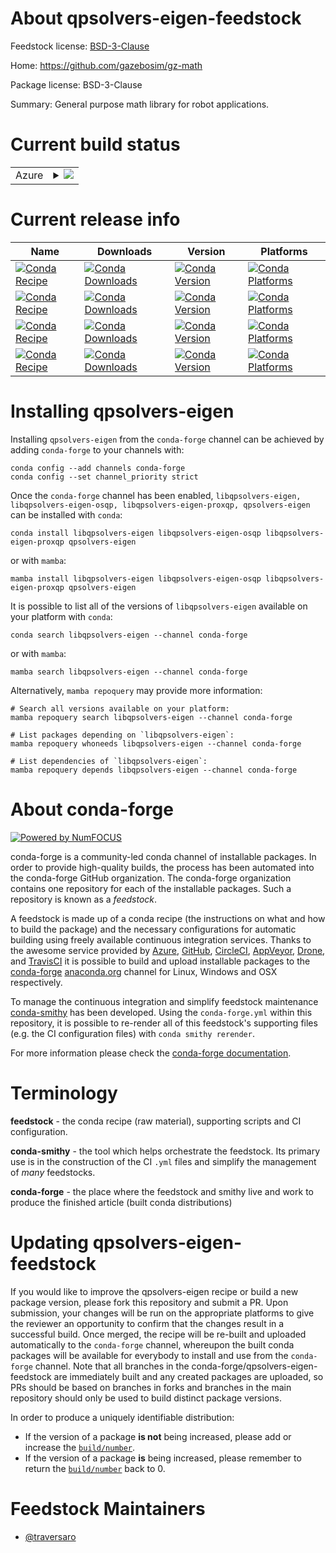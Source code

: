 About qpsolvers-eigen-feedstock
===============================

Feedstock license: [BSD-3-Clause](https://github.com/conda-forge/qpsolvers-eigen-feedstock/blob/main/LICENSE.txt)

Home: https://github.com/gazebosim/gz-math

Package license: BSD-3-Clause

Summary: General purpose math library for robot applications.

Current build status
====================


<table>
    
  <tr>
    <td>Azure</td>
    <td>
      <details>
        <summary>
          <a href="https://dev.azure.com/conda-forge/feedstock-builds/_build/latest?definitionId=24015&branchName=main">
            <img src="https://dev.azure.com/conda-forge/feedstock-builds/_apis/build/status/qpsolvers-eigen-feedstock?branchName=main">
          </a>
        </summary>
        <table>
          <thead><tr><th>Variant</th><th>Status</th></tr></thead>
          <tbody><tr>
              <td>linux_64</td>
              <td>
                <a href="https://dev.azure.com/conda-forge/feedstock-builds/_build/latest?definitionId=24015&branchName=main">
                  <img src="https://dev.azure.com/conda-forge/feedstock-builds/_apis/build/status/qpsolvers-eigen-feedstock?branchName=main&jobName=linux&configuration=linux%20linux_64_" alt="variant">
                </a>
              </td>
            </tr><tr>
              <td>osx_64</td>
              <td>
                <a href="https://dev.azure.com/conda-forge/feedstock-builds/_build/latest?definitionId=24015&branchName=main">
                  <img src="https://dev.azure.com/conda-forge/feedstock-builds/_apis/build/status/qpsolvers-eigen-feedstock?branchName=main&jobName=osx&configuration=osx%20osx_64_" alt="variant">
                </a>
              </td>
            </tr><tr>
              <td>win_64</td>
              <td>
                <a href="https://dev.azure.com/conda-forge/feedstock-builds/_build/latest?definitionId=24015&branchName=main">
                  <img src="https://dev.azure.com/conda-forge/feedstock-builds/_apis/build/status/qpsolvers-eigen-feedstock?branchName=main&jobName=win&configuration=win%20win_64_" alt="variant">
                </a>
              </td>
            </tr>
          </tbody>
        </table>
      </details>
    </td>
  </tr>
</table>

Current release info
====================

| Name | Downloads | Version | Platforms |
| --- | --- | --- | --- |
| [![Conda Recipe](https://img.shields.io/badge/recipe-libqpsolvers--eigen-green.svg)](https://anaconda.org/conda-forge/libqpsolvers-eigen) | [![Conda Downloads](https://img.shields.io/conda/dn/conda-forge/libqpsolvers-eigen.svg)](https://anaconda.org/conda-forge/libqpsolvers-eigen) | [![Conda Version](https://img.shields.io/conda/vn/conda-forge/libqpsolvers-eigen.svg)](https://anaconda.org/conda-forge/libqpsolvers-eigen) | [![Conda Platforms](https://img.shields.io/conda/pn/conda-forge/libqpsolvers-eigen.svg)](https://anaconda.org/conda-forge/libqpsolvers-eigen) |
| [![Conda Recipe](https://img.shields.io/badge/recipe-libqpsolvers--eigen--osqp-green.svg)](https://anaconda.org/conda-forge/libqpsolvers-eigen-osqp) | [![Conda Downloads](https://img.shields.io/conda/dn/conda-forge/libqpsolvers-eigen-osqp.svg)](https://anaconda.org/conda-forge/libqpsolvers-eigen-osqp) | [![Conda Version](https://img.shields.io/conda/vn/conda-forge/libqpsolvers-eigen-osqp.svg)](https://anaconda.org/conda-forge/libqpsolvers-eigen-osqp) | [![Conda Platforms](https://img.shields.io/conda/pn/conda-forge/libqpsolvers-eigen-osqp.svg)](https://anaconda.org/conda-forge/libqpsolvers-eigen-osqp) |
| [![Conda Recipe](https://img.shields.io/badge/recipe-libqpsolvers--eigen--proxqp-green.svg)](https://anaconda.org/conda-forge/libqpsolvers-eigen-proxqp) | [![Conda Downloads](https://img.shields.io/conda/dn/conda-forge/libqpsolvers-eigen-proxqp.svg)](https://anaconda.org/conda-forge/libqpsolvers-eigen-proxqp) | [![Conda Version](https://img.shields.io/conda/vn/conda-forge/libqpsolvers-eigen-proxqp.svg)](https://anaconda.org/conda-forge/libqpsolvers-eigen-proxqp) | [![Conda Platforms](https://img.shields.io/conda/pn/conda-forge/libqpsolvers-eigen-proxqp.svg)](https://anaconda.org/conda-forge/libqpsolvers-eigen-proxqp) |
| [![Conda Recipe](https://img.shields.io/badge/recipe-qpsolvers--eigen-green.svg)](https://anaconda.org/conda-forge/qpsolvers-eigen) | [![Conda Downloads](https://img.shields.io/conda/dn/conda-forge/qpsolvers-eigen.svg)](https://anaconda.org/conda-forge/qpsolvers-eigen) | [![Conda Version](https://img.shields.io/conda/vn/conda-forge/qpsolvers-eigen.svg)](https://anaconda.org/conda-forge/qpsolvers-eigen) | [![Conda Platforms](https://img.shields.io/conda/pn/conda-forge/qpsolvers-eigen.svg)](https://anaconda.org/conda-forge/qpsolvers-eigen) |

Installing qpsolvers-eigen
==========================

Installing `qpsolvers-eigen` from the `conda-forge` channel can be achieved by adding `conda-forge` to your channels with:

```
conda config --add channels conda-forge
conda config --set channel_priority strict
```

Once the `conda-forge` channel has been enabled, `libqpsolvers-eigen, libqpsolvers-eigen-osqp, libqpsolvers-eigen-proxqp, qpsolvers-eigen` can be installed with `conda`:

```
conda install libqpsolvers-eigen libqpsolvers-eigen-osqp libqpsolvers-eigen-proxqp qpsolvers-eigen
```

or with `mamba`:

```
mamba install libqpsolvers-eigen libqpsolvers-eigen-osqp libqpsolvers-eigen-proxqp qpsolvers-eigen
```

It is possible to list all of the versions of `libqpsolvers-eigen` available on your platform with `conda`:

```
conda search libqpsolvers-eigen --channel conda-forge
```

or with `mamba`:

```
mamba search libqpsolvers-eigen --channel conda-forge
```

Alternatively, `mamba repoquery` may provide more information:

```
# Search all versions available on your platform:
mamba repoquery search libqpsolvers-eigen --channel conda-forge

# List packages depending on `libqpsolvers-eigen`:
mamba repoquery whoneeds libqpsolvers-eigen --channel conda-forge

# List dependencies of `libqpsolvers-eigen`:
mamba repoquery depends libqpsolvers-eigen --channel conda-forge
```


About conda-forge
=================

[![Powered by
NumFOCUS](https://img.shields.io/badge/powered%20by-NumFOCUS-orange.svg?style=flat&colorA=E1523D&colorB=007D8A)](https://numfocus.org)

conda-forge is a community-led conda channel of installable packages.
In order to provide high-quality builds, the process has been automated into the
conda-forge GitHub organization. The conda-forge organization contains one repository
for each of the installable packages. Such a repository is known as a *feedstock*.

A feedstock is made up of a conda recipe (the instructions on what and how to build
the package) and the necessary configurations for automatic building using freely
available continuous integration services. Thanks to the awesome service provided by
[Azure](https://azure.microsoft.com/en-us/services/devops/), [GitHub](https://github.com/),
[CircleCI](https://circleci.com/), [AppVeyor](https://www.appveyor.com/),
[Drone](https://cloud.drone.io/welcome), and [TravisCI](https://travis-ci.com/)
it is possible to build and upload installable packages to the
[conda-forge](https://anaconda.org/conda-forge) [anaconda.org](https://anaconda.org/)
channel for Linux, Windows and OSX respectively.

To manage the continuous integration and simplify feedstock maintenance
[conda-smithy](https://github.com/conda-forge/conda-smithy) has been developed.
Using the ``conda-forge.yml`` within this repository, it is possible to re-render all of
this feedstock's supporting files (e.g. the CI configuration files) with ``conda smithy rerender``.

For more information please check the [conda-forge documentation](https://conda-forge.org/docs/).

Terminology
===========

**feedstock** - the conda recipe (raw material), supporting scripts and CI configuration.

**conda-smithy** - the tool which helps orchestrate the feedstock.
                   Its primary use is in the construction of the CI ``.yml`` files
                   and simplify the management of *many* feedstocks.

**conda-forge** - the place where the feedstock and smithy live and work to
                  produce the finished article (built conda distributions)


Updating qpsolvers-eigen-feedstock
==================================

If you would like to improve the qpsolvers-eigen recipe or build a new
package version, please fork this repository and submit a PR. Upon submission,
your changes will be run on the appropriate platforms to give the reviewer an
opportunity to confirm that the changes result in a successful build. Once
merged, the recipe will be re-built and uploaded automatically to the
`conda-forge` channel, whereupon the built conda packages will be available for
everybody to install and use from the `conda-forge` channel.
Note that all branches in the conda-forge/qpsolvers-eigen-feedstock are
immediately built and any created packages are uploaded, so PRs should be based
on branches in forks and branches in the main repository should only be used to
build distinct package versions.

In order to produce a uniquely identifiable distribution:
 * If the version of a package **is not** being increased, please add or increase
   the [``build/number``](https://docs.conda.io/projects/conda-build/en/latest/resources/define-metadata.html#build-number-and-string).
 * If the version of a package **is** being increased, please remember to return
   the [``build/number``](https://docs.conda.io/projects/conda-build/en/latest/resources/define-metadata.html#build-number-and-string)
   back to 0.

Feedstock Maintainers
=====================

* [@traversaro](https://github.com/traversaro/)

